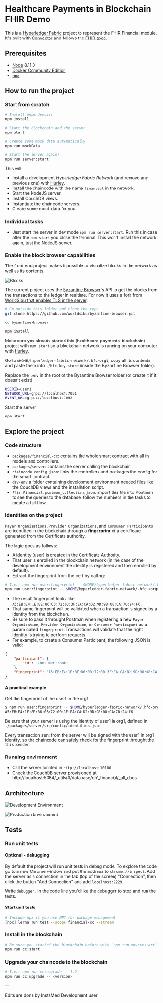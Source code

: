 # Healthcare Payments in Blockchain FHIR Demo

This is a [Hyperledger Fabric](https://www.hyperledger.org/projects/fabric) project to represent the FHIR Financial module. It's built with [Convector](https://github.com/worldsibu/convector) and follows the [FHIR spec](https://www.hl7.org/fhir/).

## Prerequisites

* [Node](https://nodejs.org/en/download/) 8.11.0
* [Docker Community Edition](https://www.docker.com/community-edition)
* [npx](https://www.npmjs.com/package/npx)

## How to run the project

### Start from scratch

```bash
# Install dependencies
npm install

# Start the blockchain and the server
npm start

# Create some mock data automatically
npm run mockData

# Start the server again?
npm run server:start
```

This will:

* Install a development *Hyperledger Fabric Network* (and remove any previous one) with [Hurley](https://github.com/worldsibu/hurley).
* Install the chaincode with the name `financial` in the network.
* Start the NodeJS server.
* Install CouchDB views.
* Instantiate the chaincode servers.
* Create some mock data for you.

### Individual tasks

* Just start the server in dev mode `npm run server:start`. Run this in case after the `npm start` you close the terminal. This won't install the network again, just the NodeJS server.

### Enable the block browser capabilities

The front end project makes it possible to visualize blocks in the network as well as its contents.

![Blocks](/images/blocks.png)

The current project uses the [Byzantine Browser](https://github.com/in-the-keyhole/byzantine-browser)'s API to get the blocks from the transactions to the ledger in realtime. For now it uses a fork from [WorldSibu that enables TLS in the server](https://github.com/worldsibu/byzantine-browser).

```bash
# Go outside this folder and clone the repo
git clone https://github.com/worldsibu/byzantine-browser.git

cd byzantine-browser

npm install
```

Make sure you already started this (healthcare-payments-blockchain) project with `npm start` so a blockchain network is running on your computer with [Hurley](https://github.com/worldsibu/hurley).

Go to `$HOME/hyperledger-fabric-network/.hfc-org1`, copy all its contents and paste them into `./hfc-key-store` (inside the Byzantine Browser folder).

Replace the `.env` in the root of the Byzantine Browser folder (or create it if it doesn't exist).

```bash
USERID=user1
NETWORK_URL=grpc://localhost:7051
EVENT_URL=grpc://localhost:7052
```

Start the server

```bash
npm start
```

## Explore the project

### Code structure

* `packages/financial-cc`: contains the whole smart contract with all its models and controllers.
* `packages/server`: contains the server calling the blockchain.
* `chaincode.config.json`: links the controllers and packages the config for the smart contract.
* `dev-env` a folder containing development environment needed files like the CouchDB views and the installation script.
* `Fhir Financial.postman_collection.json`: import this file into Postman to see the queries to the database, follow the numbers in the tasks to create a full flow.

### Identities on the project

`Payer Organizations`, `Provider Organizations`, and `Consumer Participants` are identified in the blockchain through a **fingerprint** of a certificate generated from the Certificate authority.

The logic goes as follows:

* A identity (user) is created in the Certificate Authority.
* That user is enrolled in the blockchain network (in the case of the development environment the identity is registered and then enrolled by default).
* Extract the fingerprint from the cert by calling:

```bash
# I.e.: npm run user:fingerprint -- $HOME/hyperledger-fabric-network/.hfc-org1/user1
npm run user:fingerprint -- $HOME/hyperledger-fabric-network/.hfc-<org>/<user>
```

* The result fingerprint looks like `A5:EB:E4:1E:8E:86:03:72:00:3F:EA:CA:D2:9D:98:08:CA:70:24:F6`.
* That same fingerprint will be validated when a transaction is signed by a identity from the blockchain.
* Be sure to pass it throught Postman when registering a new `Payer Organization`, `Provider Organization`, or `Consumer Participant` as a param called `fingerprint`. Transactions will validate that the right identity is trying to perform requests.
* For example, to create a Consumer Participant, the following JSON is valid:

```json
{
    "participant": {
        "id": "Consumer::Bob"
    },
    "fingerprint": "A5:EB:E4:1E:8E:86:03:72:00:3F:EA:CA:D2:9D:98:08:CA:70:24:F6"
}
```

#### A practical example

Get the fingerprint of the user1 in the org1

```bash
$ npm run user:fingerprint -- $HOME/hyperledger-fabric-network/.hfc-org1/user1
A5:EB:E4:1E:8E:86:03:72:00:3F:EA:CA:D2:9D:98:08:CA:70:24:F6
```

Be sure that your server is using the identity of user1 in org1, defined in `./packages/server/src/config/identities.json`

Every transaction sent from the server will be signed with the user1 in org1 identity, so the chaincode can safely check for the fingerprint throught the `this.sender`

### Running environment

* Call the server located in `http://localhost:10100`
* Check the CouchDB server provisioned at http://localhost:5084/_utils/#/database/ch1_financial/_all_docs

## Architecture

![Development Environment](images/devenv.png?raw=true "Development Environment")

![Production Environment](images/prodenv.png?raw=true "Production Environment")

## Tests

### Run unit tests

#### Optional - debugging

By default the project will run unit tests in debug mode. To explore the code go to a new Chrome window and put the address to `chrome://inspect`. Add the server as a connection in the tab (top of the screen) "Connection", then click the button "Add Connection" and add `localhost:9229`.

Write `debugger;` in the code line you'd like the debugger to stop and run the tests.

#### Start unit tests

```bash
# Include npx if you use NPX for package management
[npx] lerna run test --scope financial-cc --stream
```

### Install in the blockchain

```bash
# Be sure you started the blockchain before with `npm run env:restart`
npm run cc:start
```

### Upgrade your chaincode to the blockchain

```bash
# I.e.: npm run cc:upgrade -- 1.2
npm run cc:upgrade -- <version>
```

--

Edits are done by InstaMed Development user
